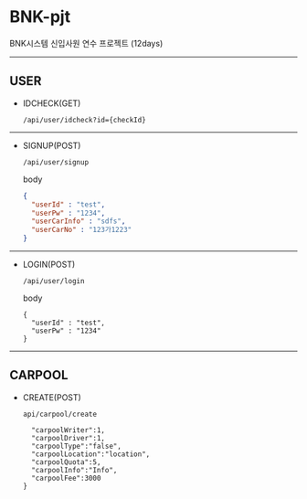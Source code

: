 # BNK-pjt

BNK시스템 신입사원 연수 프로젝트 (12days)

---
USER
---
* IDCHECK(GET)
  ```
  /api/user/idcheck?id={checkId}
  ```
---
* SIGNUP(POST)
  ```
  /api/user/signup
  ```
  body
  ```json
  {
    "userId" : "test",
    "userPw" : "1234",
    "userCarInfo" : "sdfs",
    "userCarNo" : "123가1223"
  }
  ```
---
* LOGIN(POST)
  ```
  /api/user/login
  ````
  body
  ```
  {
    "userId" : "test",
    "userPw" : "1234"
  }
  ```
---
CARPOOL
---
* CREATE(POST)
  ```
  api/carpool/create
  ```
  ```json{
    "carpoolWriter":1,
    "carpoolDriver":1,
    "carpoolType":"false",
    "carpoolLocation":"location",
    "carpoolQuota":5,
    "carpoolInfo":"Info",
    "carpoolFee":3000
  }
  ```
